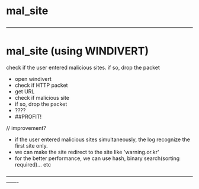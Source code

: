 # mal_site

————————————————————————————————————

mal_site (using WINDIVERT)
============
check if the user entered malicious sites.
if so, drop the packet


+ open windivert
+ check if HTTP packet
+ get URL
+ check if malicious site
+ if so, drop the packet
+ ????
+ ##PROFIT!

// improvement?
+ if the user entered malicious sites simultaneously, the log recognize the first site only.
+ we can make the site redirect to the site like 'warning.or.kr'
+ for the better performance, we can use hash, binary search(sorting required)... etc

——————————————————————————————————————-
